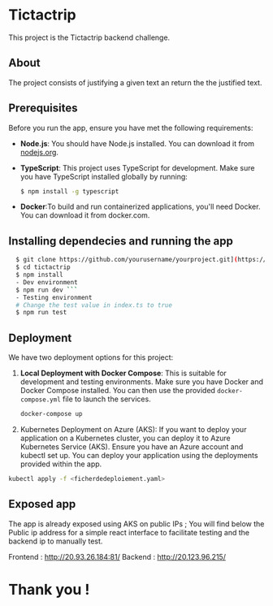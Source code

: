 # Tictactrip
This project is the Tictactrip backend challenge.
## About
The project consists of justifying a given text an return the the justified text.

## Prerequisites
Before you run the app, ensure you have met the following requirements:

- **Node.js**: You should have Node.js installed. You can download it from [nodejs.org](https://nodejs.org/).

- **TypeScript**: This project uses TypeScript for development. Make sure you have TypeScript installed globally by running:

  ```bash
  $ npm install -g typescript
- **Docker**:To build and run containerized applications, you'll need Docker. You can download it from docker.com.

## Installing dependecies and running the app

```bash
  $ git clone https://github.com/yourusername/yourproject.git](https://github.com/SemahChaouch/tictactrip/
  $ cd tictactrip
  $ npm install
  - Dev environment
  $ npm run dev ```
  - Testing environment
  # Change the test value in index.ts to true 
  $ npm run test 
```
## Deployment

We have two deployment options for this project:

1. **Local Deployment with Docker Compose**: This is suitable for development and testing environments. Make sure you have Docker and Docker Compose installed. You can then use the provided `docker-compose.yml` file to launch the services.

   ```bash
   docker-compose up
2. Kubernetes Deployment on Azure (AKS): If you want to deploy your application on a Kubernetes cluster, you can deploy it to Azure Kubernetes Service (AKS). Ensure you have an Azure account and kubectl set up. You can deploy your application using the deployments provided within the app.

  ```bash
  kubectl apply -f <ficherdedeploiement.yaml>
```

## Exposed app

The app is already exposed using AKS on public IPs ;
You will find below the Public ip address for a simple react interface to facilitate testing and the backend ip to manually test.

Frontend : http://20.93.26.184:81/
Backend :  http://20.123.96.215/


# Thank you !




